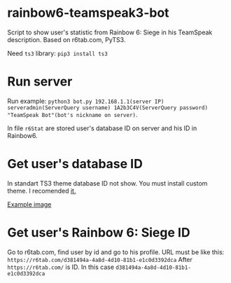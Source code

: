# rainbow6-teamspeak3-bot
Script to show user's statistic from Rainbow 6: Siege in his TeamSpeak description. Based on r6tab.com, PyTS3.

Need `ts3` library: `pip3 install ts3`
# Run server
Run example: `python3 bot.py 192.168.1.1(server IP) serveradmin(ServerQuery username) 1A2b3C4V(ServerQuery password) "TeamSpeak Bot"(bot's nickname on server)`.

In file `r6Stat` are stored user's database ID on server and his ID in Rainbow6.
# Get user's database ID
In standart TS3 theme database ID not show. You must install custom theme. I recomended [it.](https://www.myteamspeak.com/addons/1bf5ca7a-f4ff-4848-a6f7-c08aa360c4fb)

[Example image](/images/ts3.png "Example")
# Get user's Rainbow 6: Siege ID
Go to r6tab.com, find user by id and go to his profile. URL must be like this: `https://r6tab.com/d381494a-4a8d-4d10-81b1-e1c0d3392dca`
After `https://r6tab.com/` is ID. In this case `d381494a-4a8d-4d10-81b1-e1c0d3392dca`
